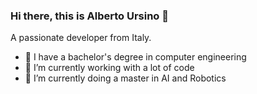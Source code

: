 ### Hi there, this is Alberto Ursino 👋

A passionate developer from Italy.

- 📜 I have a bachelor's degree in computer engineering
- 🔭 I’m currently working with a lot of code
- 🤖 I’m currently doing a master in AI and Robotics

<!--- 
- ⚡ Fun fact: ...
- 😄 Pronouns: ...
- 👯 I’m looking to collaborate on ...
- 🤔 I’m looking for help with ...
emoji: https://www.webfx.com/tools/emoji-cheat-sheet/
-->
